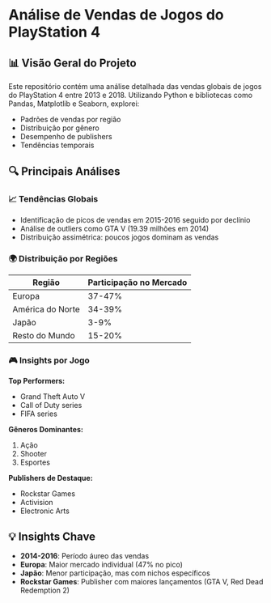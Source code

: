 # Análise de Vendas de Jogos do PlayStation 4

## 📊 Visão Geral do Projeto
Este repositório contém uma análise detalhada das vendas globais de jogos do PlayStation 4 entre 2013 e 2018. Utilizando Python e bibliotecas como Pandas, Matplotlib e Seaborn, explorei:

- Padrões de vendas por região
- Distribuição por gênero 
- Desempenho de publishers
- Tendências temporais

## 🔍 Principais Análises

### 📈 Tendências Globais
- Identificação de picos de vendas em 2015-2016 seguido por declínio
- Análise de outliers como GTA V (19.39 milhões em 2014)
- Distribuição assimétrica: poucos jogos dominam as vendas

### 🌍 Distribuição por Regiões
| Região | Participação no Mercado |
|--------|-------------------------|
| Europa | 37-47% |
| América do Norte | 34-39% |
| Japão | 3-9% |
| Resto do Mundo | 15-20% |

### 🎮 Insights por Jogo
**Top Performers:**
- Grand Theft Auto V
- Call of Duty series
- FIFA series

**Gêneros Dominantes:**
1. Ação
2. Shooter
3. Esportes

**Publishers de Destaque:**
- Rockstar Games
- Activision
- Electronic Arts

## 💡 Insights Chave
- **2014-2016**: Período áureo das vendas
- **Europa**: Maior mercado individual (47% no pico)
- **Japão**: Menor participação, mas com nichos específicos
- **Rockstar Games**: Publisher com maiores lançamentos (GTA V, Red Dead Redemption 2)
